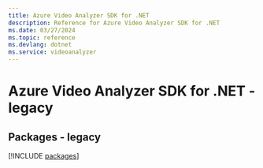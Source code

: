 ```yaml
---
title: Azure Video Analyzer SDK for .NET
description: Reference for Azure Video Analyzer SDK for .NET
ms.date: 03/27/2024
ms.topic: reference
ms.devlang: dotnet
ms.service: videoanalyzer
---
```

# Azure Video Analyzer SDK for .NET - legacy
## Packages - legacy
[!INCLUDE [packages](video-analyzer-index.md)]